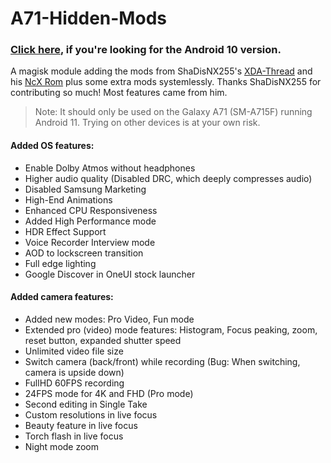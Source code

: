 # A71-Hidden-Mods
### [Click here](https://github.com/UltraHQ/A71-Hidden-Mods/tree/Android-10), if you're looking for the Android 10 version.
A magisk module adding the mods from ShaDisNX255's [XDA-Thread](https://forum.xda-developers.com/t/samsung-galaxy-a71-working-mods.4173295/) and his [NcX Rom](https://forum.xda-developers.com/t/rom-oneui-2-5-twrp-ncx-2-5-for-a71-sm-a715f.4174135/) plus some extra mods systemlessly.
Thanks ShaDisNX255 for contributing so much! Most features came from him.

> Note: It should only be used on the Galaxy A71 (SM-A715F) running Android 11. Trying on other devices is at your own risk.

#### Added OS features:
- Enable Dolby Atmos without headphones
- Higher audio quality (Disabled DRC, which deeply compresses audio)
- Disabled Samsung Marketing
- High-End Animations
- Enhanced CPU Responsiveness
- Added High Performance mode
- HDR Effect Support
- Voice Recorder Interview mode
- AOD to lockscreen transition
- Full edge lighting
- Google Discover in OneUI stock launcher

#### Added camera features:
- Added new modes: Pro Video, Fun mode
- Extended pro (video) mode features: Histogram, Focus peaking, zoom, reset button, expanded shutter speed
- Unlimited video file size
- Switch camera (back/front) while recording (Bug: When switching, camera is upside down)
- FullHD 60FPS recording
- 24FPS mode for 4K and FHD (Pro mode)
- Second editing in Single Take
- Custom resolutions in live focus
- Beauty feature in live focus
- Torch flash in live focus
- Night mode zoom
